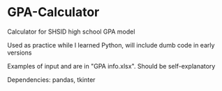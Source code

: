 # GPA-Calculator
Calculator for SHSID high school GPA model

Used as practice while I learned Python, will include dumb code in early versions

Examples of input and are in "GPA info.xlsx". Should be self-explanatory

Dependencies: pandas, tkinter